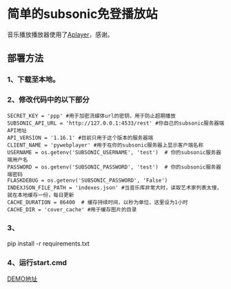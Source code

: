 # 简单的subsonic免登播放站

音乐播放播放器使用了[Aplayer](https://github.com/DIYgod/APlayer)，感谢。

## 部署方法
### 1、下载至本地。
### 2、修改代码中的以下部分
```
SECRET_KEY = 'ppp' #用于加密流媒体url的密钥，用于防止超期播放
SUBSONIC_API_URL = 'http://127.0.0.1:4533/rest' #你自己的subsonic服务器端API地址
API_VERSION = '1.16.1' #目前只用于这个版本的服务器端
CLIENT_NAME = 'pywebplayer' #用于在你的subsonic服务器上显示客户端名称
USERNAME = os.getenv('SUBSONIC_USERNAME', 'test')  # 你的subsonic服务器端用户名
PASSWORD = os.getenv('SUBSONIC_PASSWORD', 'test')  # 你的subsonic服务器端密码
FLASKDEBUG = os.getenv('SUBSONIC_PASSWORD', 'False') 
INDEXJSON_FILE_PATH = 'indexes.json' #当音乐库非常大时，读取艺术家列表太慢，就在本地缓存一份，每日更新
CACHE_DURATION = 86400  # 缓存持续时间，以秒为单位，这里设为1小时
CACHE_DIR = 'cover_cache' #用于缓存图片的目录
```

### 3、
pip install -r requirements.txt

### 4、运行start.cmd

[DEMO地址](https://player.thmusic.top/)